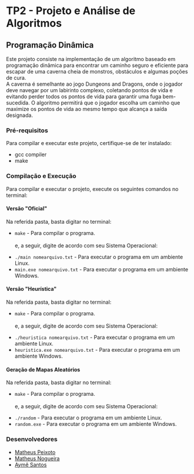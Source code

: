 <h1>TP2 - Projeto e Análise de Algoritmos</h1>
<h2>Programação Dinâmica</h2>
<p>Este projeto consiste na implementação de um algoritmo baseado em programação dinâmica para encontrar um caminho seguro e eficiente para escapar de uma caverna cheia de monstros, obstáculos e algumas poções de cura. 
  <br>A caverna é semelhante ao jogo Dungeons and Dragons, onde o jogador deve navegar por um labirinto complexo, coletando pontos de vida e evitando perder todos os pontos de vida para garantir uma fuga bem-sucedida. O algoritmo permitirá que o jogador escolha um caminho que maximize os pontos de vida ao mesmo tempo que alcança a saída designada.</p>

<h3>Pré-requisitos</h3>
    <p>Para compilar e executar este projeto, certifique-se de ter instalado:</p>
    <ul>
        <li>gcc compiler</li>
        <li>make</li>
    </ul>

<h3>Compilação e Execução</h3>
  <p>Para compilar e executar o projeto, execute os seguintes comandos no terminal:</p>
  <h4>Versão "Oficial"</h4>
  <p>Na referida pasta, basta digitar no terminal:</p>
    <ul>
        <li><code>make</code> - Para compilar o programa.</li>
      <br>e, a seguir, digite de acordo com seu Sistema Operacional:
        <p>
          <li><code>./main nomearquivo.txt</code> - Para executar o programa em um ambiente Linux.</li>
          <li><code>main.exe nomearquivo.txt</code> - Para executar o programa em um ambiente Windows.</li>
        </p>
    </ul>
  <h4>Versão "Heurística"</h4>
  <p>Na referida pasta, basta digitar no terminal:</p>
    <ul>
        <li><code>make</code> - Para compilar o programa.</li>
      <br>e, a seguir, digite de acordo com seu Sistema Operacional:
        <p>
          <li><code>./heuristica nomearquivo.txt</code> - Para executar o programa em um ambiente Linux.</li>
          <li><code>heuristica.exe nomearquivo.txt</code> - Para executar o programa em um ambiente Windows.</li>
        </p>
    </ul>
  <h4>Geração de Mapas Aleatórios</h4>
  <p>Na referida pasta, basta digitar no terminal:</p>
    <ul>
        <li><code>make</code> - Para compilar o programa.</li>
      <br>e, a seguir, digite de acordo com seu Sistema Operacional:
        <p>
          <li><code>./random</code> - Para executar o programa em um ambiente Linux.</li>
          <li><code>random.exe</code> - Para executar o programa em um ambiente Windows.</li>
        </p>
    </ul>
  

<h3>Desenvolvedores</h3>

 - [Matheus Peixoto](https://github.com/MatheusPxt21)
 - [Matheus Nogueira](https://github.com/MatheusNogueiraUfv)
 - [Aymê Santos](https://github.com/aymesantos)
